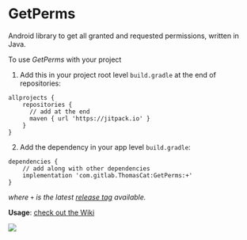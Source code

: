 # GetPerms

Android library to get all granted and requested permissions, written in Java.

To use _GetPerms_ with your project

1. Add this in your project root level `build.gradle` at the end of repositories:
```
allprojects {
    repositories {
      // add at the end
      maven { url 'https://jitpack.io' }
    }
}
```

2. Add the dependency in your app level `build.gradle`:
```
dependencies {
    // add along with other dependencies
    implementation 'com.gitlab.ThomasCat:GetPerms:+'
}
```

_where `+` is the latest [release tag](https://gitlab.com/ThomasCat/getperms/-/tags) available._

**Usage**: [check out the Wiki](https://gitlab.com/ThomasCat/getperms/-/wikis/)

[![](https://jitpack.io/v/com.gitlab.thomascat/GetPerms.svg)](https://jitpack.io/#com.gitlab.thomascat/GetPerms)
